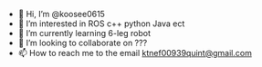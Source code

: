 - 👋 Hi, I’m @koosee0615
- 👀 I’m interested in ROS c++ python Java ect
- 🌱 I’m currently learning 6-leg robot
- 💞️ I’m looking to collaborate on ??? 
- 📫 How to reach me to the email ktnef00939quint@gmail.com

<!---
koosee0615/koosee0615 is a ✨ special ✨ repository because its `README.md` (this file) appears on your GitHub profile.
You can click the Preview link to take a look at your changes.
--->
